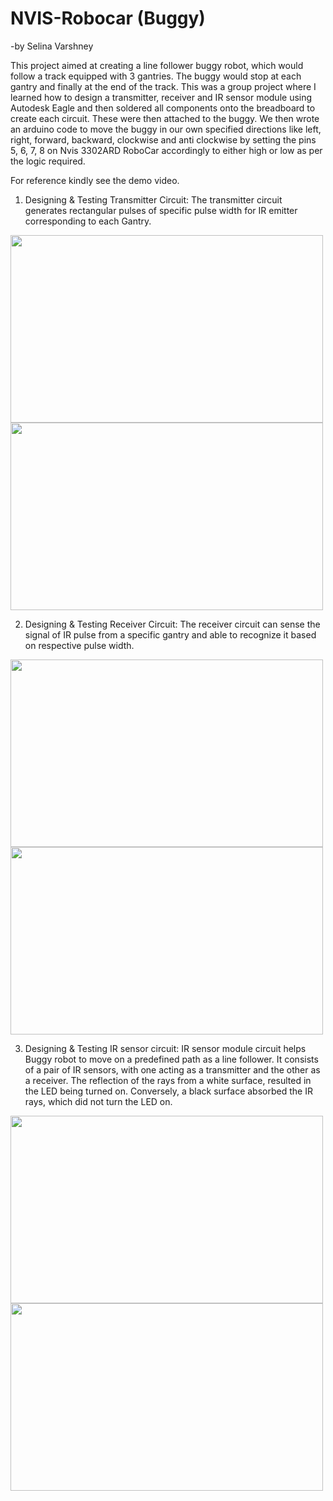 # NVIS-Robocar (Buggy)
-by Selina Varshney

This project aimed at creating a line follower buggy robot, which would follow a track equipped with 3 gantries. The buggy would stop at each gantry and finally at the end of the track. This was a group project where I learned how to design a transmitter, receiver and IR sensor module using Autodesk Eagle and then soldered all components onto the breadboard to create each circuit. These were then attached to the buggy. We then wrote an arduino code to move the buggy in our own specified directions  like left, right, forward, backward, clockwise and anti clockwise by setting the pins 5, 6, 7, 8 on Nvis 3302ARD RoboCar accordingly to either high or low as per the logic required. 

For reference kindly see the demo video.

1. Designing & Testing Transmitter Circuit:
   The transmitter circuit generates rectangular pulses of specific pulse width for IR emitter corresponding to each Gantry.
<div>
   <image src="https://github.com/user-attachments/assets/ff5568f4-63a8-46e2-8d59-09bb42695fbd" width=500 height=300>  <image src="https://github.com/user-attachments/assets/54ebc53c-f731-459a-b414-757340933a74" width=500 height=300>
   </div>

2. Designing & Testing Receiver Circuit:
The receiver circuit can sense the signal of IR pulse from a specific gantry and able to recognize it based on respective pulse width.
<div>
   <image src="https://github.com/user-attachments/assets/bc4a1f57-596f-42bc-b9a2-d16f4f84116b" width=500 height=300>  <image src="https://github.com/user-attachments/assets/292fe5d8-db06-43e1-8968-86afafc8a732" width=500 height=300>
   </div>


3. Designing & Testing IR sensor circuit:
IR sensor module circuit helps Buggy robot to move on a predefined path as a line follower. It consists of a pair of IR sensors, with one acting
as a transmitter and the other as a receiver. The reflection of the rays from a white surface, resulted in the LED being turned on. Conversely, a black surface absorbed the IR rays, which did not turn the LED on.
<div>
   <image src="https://github.com/user-attachments/assets/981af4c0-b28f-486f-b214-762bf4a1847c" width=500 height=300>  <image src="https://github.com/user-attachments/assets/2344bfb2-4a3e-4b9c-843d-a4fca5d97289" width=500 height=300>
   </div>



